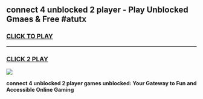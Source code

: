 
## connect 4 unblocked 2 player - Play Unblocked Gmaes & Free #atutx
<h3>
<a href="https://news.freeplayer.one?title=connect_4_unblocked_2_player&ref=24F">CLICK TO PLAY</a></h3>
<hr>

<h3>
<a href="https://news.freeplayer.one?title=connect_4_unblocked_2_player&ref=24F">CLICK 2 PLAY</a>
  
</h3>

<a href="https://news.freeplayer.one?title=connect_4_unblocked_2_player&ref=24F/"><img src="https://clearcache.store/games.png"></a>


**connect 4 unblocked 2 player games unblocked: Your Gateway to Fun and Accessible Online Gaming**
